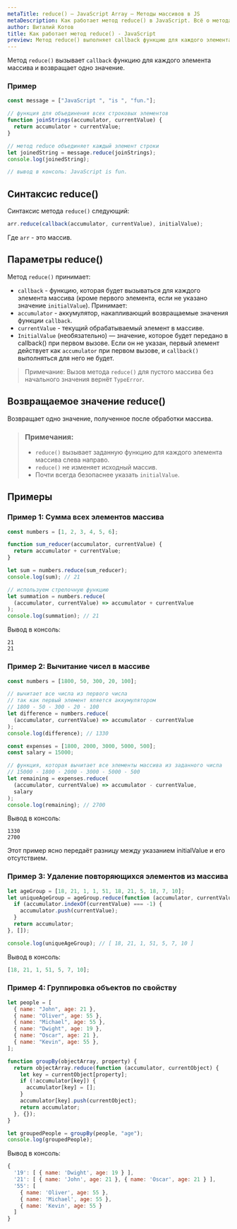 ```yaml
---
metaTitle: reduce() – JavaScript Array – Методы массивов в JS
metaDescription: Как работает метод reduce() в JavaScript. Всё о методах работы с массивами в JavaScript | База знаний PurpleSchool
author: Виталий Котов
title: Как работает метод reduce() - JavaScript
preview: Метод reduce() выполняет callback функцию для каждого элемента массива и возвращает одно значение...
---
```


Метод `reduce()` вызывает `callback` функцию для каждого элемента массива и возвращает одно значение.

### Пример

```javascript
const message = ["JavaScript ", "is ", "fun."];

// функция для объединения всех строковых элементов
function joinStrings(accumulator, currentValue) {
  return accumulator + currentValue;
}

// метод reduce объединяет каждый элемент строки
let joinedString = message.reduce(joinStrings);
console.log(joinedString);

// вывод в консоль: JavaScript is fun.
```

## Синтаксис reduce()

Синтаксис метода `reduce()` следующий:

```javascript
arr.reduce(callback(accumulator, currentValue), initialValue);
```

Где `arr` - это массив.

## Параметры reduce()

Метод `reduce()` принимает:

- `callback` - функцию, которая будет вызываться для каждого элемента массива (кроме первого элемента, если не указано значение `initialValue`). Принимает:
- `accumulator` - аккумулятор, накапливающий возвращаемые значения функции `callback`.
- `currentValue` - текущий обрабатываемый элемент в массиве.
- `InitialValue` (необязательно) — значение, которое будет передано в callback() при первом вызове. Если он не указан, первый элемент действует как `accumulator` при первом вызове, и `callback()` выполняться для него не будет.

> Примечание: Вызов метода `reduce()` для пустого массива без начального значения вернёт `TypeError`.

## Возвращаемое значение reduce()

Возвращает одно значение, полученное после обработки массива.

> ### Примечания:
>
> - `reduce()` вызывает заданную функцию для каждого элемента массива слева направо.
> - `reduce()` не изменяет исходный массив.
> - Почти всегда безопаснее указать `initialValue`.

## Примеры

### Пример 1: Сумма всех элементов массива

```javascript
const numbers = [1, 2, 3, 4, 5, 6];

function sum_reducer(accumulator, currentValue) {
  return accumulator + currentValue;
}

let sum = numbers.reduce(sum_reducer);
console.log(sum); // 21

// используем стрелочную функцию
let summation = numbers.reduce(
  (accumulator, currentValue) => accumulator + currentValue
);
console.log(summation); // 21
```

Вывод в консоль:

```
21
21
```

### Пример 2: Вычитание чисел в массиве

```javascript
const numbers = [1800, 50, 300, 20, 100];

// вычитает все числа из первого числа
// так как первый элемент яляется аккумулятором
// 1800 - 50 - 300 - 20 - 100
let difference = numbers.reduce(
  (accumulator, currentValue) => accumulator - currentValue
);
console.log(difference); // 1330

const expenses = [1800, 2000, 3000, 5000, 500];
const salary = 15000;

// функция, которая вычитает все элементы массива из заданного числа
// 15000 - 1800 - 2000 - 3000 - 5000 - 500
let remaining = expenses.reduce(
  (accumulator, currentValue) => accumulator - currentValue,
  salary
);
console.log(remaining); // 2700
```

Вывод в консоль:

```
1330
2700
```

Этот пример ясно передаёт разницу между указанием initialValue и его отсутствием.

### Пример 3: Удаление повторяющихся элементов из массива

```javascript
let ageGroup = [18, 21, 1, 1, 51, 18, 21, 5, 18, 7, 10];
let uniqueAgeGroup = ageGroup.reduce(function (accumulator, currentValue) {
  if (accumulator.indexOf(currentValue) === -1) {
    accumulator.push(currentValue);
  }
  return accumulator;
}, []);

console.log(uniqueAgeGroup); // [ 18, 21, 1, 51, 5, 7, 10 ]
```

Вывод в консоль:

```javascript
[18, 21, 1, 51, 5, 7, 10];
```

### Пример 4: Группировка объектов по свойству

```javascript
let people = [
  { name: "John", age: 21 },
  { name: "Oliver", age: 55 },
  { name: "Michael", age: 55 },
  { name: "Dwight", age: 19 },
  { name: "Oscar", age: 21 },
  { name: "Kevin", age: 55 },
];

function groupBy(objectArray, property) {
  return objectArray.reduce(function (accumulator, currentObject) {
    let key = currentObject[property];
    if (!accumulator[key]) {
      accumulator[key] = [];
    }
    accumulator[key].push(currentObject);
    return accumulator;
  }, {});
}

let groupedPeople = groupBy(people, "age");
console.log(groupedPeople);
```

Вывод в консоль:

```javascript
{
  '19': [ { name: 'Dwight', age: 19 } ],
  '21': [ { name: 'John', age: 21 }, { name: 'Oscar', age: 21 } ],
  '55': [
    { name: 'Oliver', age: 55 },
    { name: 'Michael', age: 55 },
    { name: 'Kevin', age: 55 }
  ]
}
```
